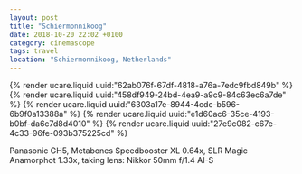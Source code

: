 ```yaml
---
layout: post
title: "Schiermonnikoog"
date: 2018-10-20 22:02 +0100
category: cinemascope
tags: travel
location: "Schiermonnikoog, Netherlands"
---
```


{% render ucare.liquid uuid:"62ab076f-67df-4818-a76a-7edc9fbd849b" %}
{% render ucare.liquid uuid:"458df949-24bd-4ea9-a9c9-84c63ec6a7de" %}
{% render ucare.liquid uuid:"6303a17e-8944-4cdc-b596-6b9f0a13388a" %}
{% render ucare.liquid uuid:"e1d60ac6-35ce-4193-b0bf-da6c7d8d4010" %}
{% render ucare.liquid uuid:"27e9c082-c67e-4c33-96fe-093b375225cd" %}

Panasonic GH5, Metabones Speedbooster XL 0.64x, SLR Magic Anamorphot 1.33x, taking lens: Nikkor 50mm f/1.4 AI-S